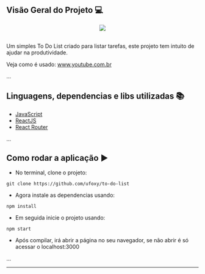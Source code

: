 ## Visão Geral do Projeto 💻
<div align="center">
<img src="https://media.discordapp.net/attachments/891351292780376075/981641615829500074/unknown.png"></img>
</div>
<br/>

Um simples To Do List criado para listar tarefas, este projeto tem intuito de ajudar na produtividade.

Veja como é usado: www.youtube.com.br

...
## Linguagens, dependencias e libs utilizadas 📚

* [JavaScript](https://developer.mozilla.org/pt-BR/docs/Web/JavaScript)
* [ReactJS](https://pt-br.reactjs.org/docs/create-a-new-react-app.html)
* [React Router](https://www.npmjs.com/package/react-router-dom)

...
## Como rodar a aplicação ▶️

- No terminal, clone o projeto: 

```
git clone https://github.com/ufoxy/to-do-list
```
- Agora instale as dependencias usando:
```
npm install
```
- Em seguida inicie o projeto usando:
```
npm start
```
- Após compilar, irá abrir a página no seu navegador, se não abrir é só acessar o localhost:3000

...

---

